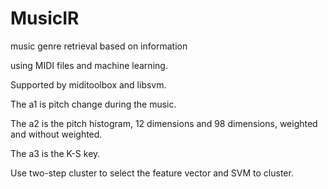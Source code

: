 MusicIR
=======

music genre retrieval based on information 

using MIDI files and  machine learning.

Supported by miditoolbox and libsvm.

The a1 is pitch change during the music.

The a2 is the pitch histogram, 12 dimensions and 98 dimensions, weighted and without weighted.

The a3 is the K-S key.

Use two-step cluster to select the feature vector and SVM to cluster.
